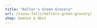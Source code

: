 ```yaml
---
title: "Keller's Green Grocery"
url: /sioux-falls/kellers-green-grocery/
shop: Gemüse & Obst
---
```

